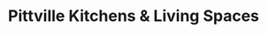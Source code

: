 ---
title: "Pittville Kitchens & Living Spaces"
url: /cheltenham/pittville-kitchens-und-living-spaces/
shop: Küchen
---